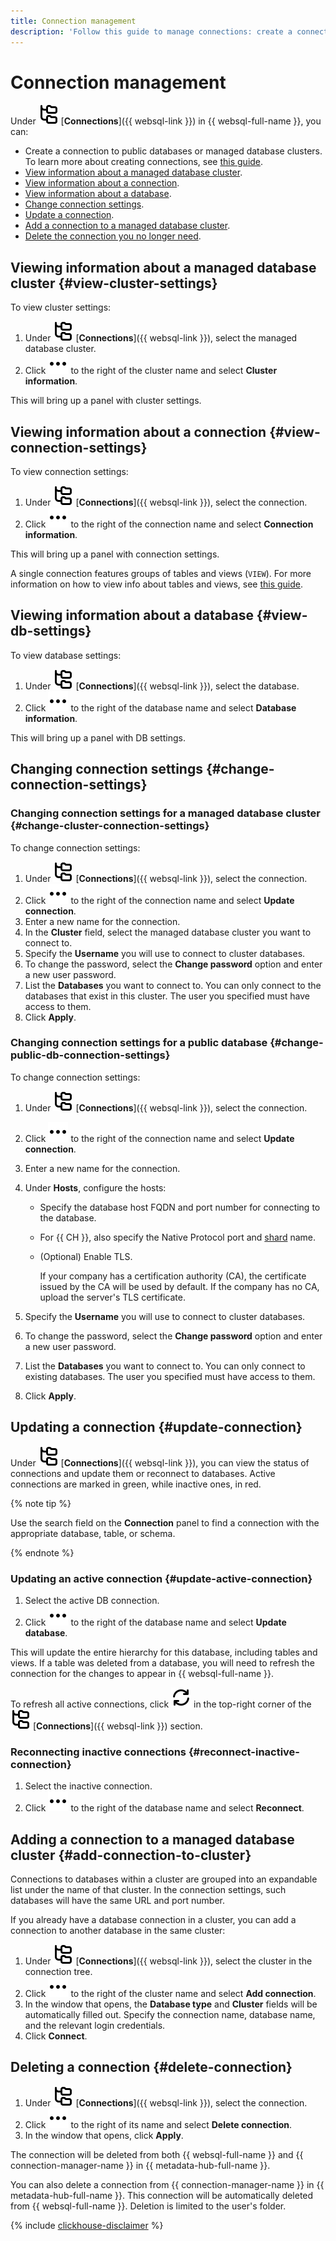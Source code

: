 ```yaml
---
title: Connection management
description: 'Follow this guide to manage connections: create a connection to publicly available databases or managed database clusters, view information about a managed database cluster, a connection, or a database, edit connection settings, update a connection; add a connection to a managed database cluster; and delete an idle connection.'
---
```


# Connection management

Under ![image](../../_assets/console-icons/folder-tree.svg) [**Connections**]({{ websql-link }}) in {{ websql-full-name }}, you can:

* Create a connection to public databases or managed database clusters. To learn more about creating connections, see [this guide](create-connection.md).
* [View information about a managed database cluster](#view-cluster-settings).
* [View information about a connection](#view-connection-settings).
* [View information about a database](#view-db-settings).
* [Change connection settings](#change-connection-settings).
* [Update a connection](#update-connection).
* [Add a connection to a managed database cluster](#add-connection-to-cluster).
* [Delete the connection you no longer need](#delete-connection).

## Viewing information about a managed database cluster {#view-cluster-settings}

To view cluster settings:

1. Under ![image](../../_assets/console-icons/folder-tree.svg) [**Connections**]({{ websql-link }}), select the managed database cluster.
1. Click ![image](../../_assets/console-icons/ellipsis.svg) to the right of the cluster name and select **Cluster information**.

This will bring up a panel with cluster settings.

## Viewing information about a connection {#view-connection-settings}

To view connection settings:

1. Under ![image](../../_assets/console-icons/folder-tree.svg) [**Connections**]({{ websql-link }}), select the connection.
1. Click ![image](../../_assets/console-icons/ellipsis.svg) to the right of the connection name and select **Connection information**.

This will bring up a panel with connection settings.

A single connection features groups of tables and views (`VIEW`). For more information on how to view info about tables and views, see [this guide](view-db-objects-info.md).

## Viewing information about a database {#view-db-settings}

To view database settings:

1. Under ![image](../../_assets/console-icons/folder-tree.svg) [**Connections**]({{ websql-link }}), select the database.
1. Click ![image](../../_assets/console-icons/ellipsis.svg) to the right of the database name and select **Database information**.

This will bring up a panel with DB settings.

## Changing connection settings {#change-connection-settings}

### Changing connection settings for a managed database cluster {#change-cluster-connection-settings}

To change connection settings:

1. Under ![image](../../_assets/console-icons/folder-tree.svg) [**Connections**]({{ websql-link }}), select the connection.
1. Click ![image](../../_assets/console-icons/ellipsis.svg) to the right of the connection name and select **Update connection**.
1. Enter a new name for the connection.
1. In the **Cluster** field, select the managed database cluster you want to connect to. 
1. Specify the **Username** you will use to connect to cluster databases.
1. To change the password, select the **Change password** option and enter a new user password.
1. List the **Databases** you want to connect to. You can only connect to the databases that exist in this cluster. The user you specified must have access to them.
1. Click **Apply**.

### Changing connection settings for a public database {#change-public-db-connection-settings}

To change connection settings:

1. Under ![image](../../_assets/console-icons/folder-tree.svg) [**Connections**]({{ websql-link }}), select the connection.
1. Click ![image](../../_assets/console-icons/ellipsis.svg) to the right of the connection name and select **Update connection**.
1. Enter a new name for the connection.
1. Under **Hosts**, configure the hosts:
    * Specify the database host FQDN and port number for connecting to the database.
    * For {{ CH }}, also specify the Native Protocol port and [shard](../../managed-clickhouse/operations/shards.md#list-shards) name.
    * (Optional) Enable TLS.

        If your company has a certification authority (CA), the certificate issued by the CA will be used by default. If the company has no CA, upload the server's TLS certificate.

1. Specify the **Username** you will use to connect to cluster databases.
1. To change the password, select the **Change password** option and enter a new user password.
1. List the **Databases** you want to connect to. You can only connect to existing databases. The user you specified must have access to them.
1. Click **Apply**.

## Updating a connection {#update-connection}

Under ![image](../../_assets/console-icons/folder-tree.svg) [**Connections**]({{ websql-link }}), you can view the status of connections and update them or reconnect to databases. Active connections are marked in green, while inactive ones, in red.

{% note tip %}

Use the search field on the **Connection** panel to find a connection with the appropriate database, table, or schema.

{% endnote %}

### Updating an active connection {#update-active-connection}

1. Select the active DB connection.
1. Click ![image](../../_assets/console-icons/ellipsis.svg) to the right of the database name and select **Update database**.

This will update the entire hierarchy for this database, including tables and views. If a table was deleted from a database, you will need to refresh the connection for the changes to appear in {{ websql-full-name }}.

To refresh all active connections, click ![image](../../_assets/console-icons/arrows-rotate-right.svg) in the top-right corner of the ![image](../../_assets/console-icons/folder-tree.svg) [**Connections**]({{ websql-link }}) section.

### Reconnecting inactive connections {#reconnect-inactive-connection}

1. Select the inactive connection.
1. Click ![image](../../_assets/console-icons/ellipsis.svg) to the right of the database name and select **Reconnect**.

## Adding a connection to a managed database cluster {#add-connection-to-cluster}

Connections to databases within a cluster are grouped into an expandable list under the name of that cluster. In the connection settings, such databases will have the same URL and port number.

If you already have a database connection in a cluster, you can add a connection to another database in the same cluster:

1. Under ![image](../../_assets/console-icons/folder-tree.svg) [**Connections**]({{ websql-link }}), select the cluster in the connection tree.
1. Click ![image](../../_assets/console-icons/ellipsis.svg) to the right of the cluster name and select **Add connection**.
1. In the window that opens, the **Database type** and **Cluster** fields will be automatically filled out. Specify the connection name, database name, and the relevant login credentials.
1. Click **Connect**.

## Deleting a connection {#delete-connection}

1. Under ![image](../../_assets/console-icons/folder-tree.svg) [**Connections**]({{ websql-link }}), select the connection.
1. Click ![image](../../_assets/console-icons/ellipsis.svg) to the right of its name and select **Delete connection**.
1. In the window that opens, click **Apply**.

The connection will be deleted from both {{ websql-full-name }} and {{ connection-manager-name }} in {{ metadata-hub-full-name }}.

You can also delete a connection from {{ connection-manager-name }} in {{ metadata-hub-full-name }}. This connection will be automatically deleted from {{ websql-full-name }}. Deletion is limited to the user's folder.

{% include [clickhouse-disclaimer](../../_includes/clickhouse-disclaimer.md) %}
